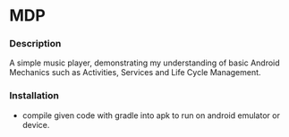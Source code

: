 # MDP

### Description

A simple music player, demonstrating my understanding of basic Android Mechanics such as Activities, Services and Life Cycle Management.

### Installation

- compile given code with gradle into apk to run on android emulator or device.
